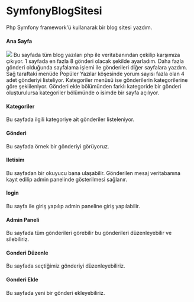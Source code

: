 # SymfonyBlogSitesi

Php Symfony framework'ü kullanarak bir blog sitesi yazdım.

#### Ana Sayfa
<a href="https://resmim.net/run/JUyHsn.png"><img src="https://resmim.net/f/JUyHsn.png" /></a>
Bu sayfada tüm blog yazıları php ile veritabanından çekilip karşımıza çıkıyor. 1 sayfada en fazla 8 gönderi olacak şekilde ayarladım. Daha fazla gönderi olduğunda sayfalama işlemi ile gönderileri diğer sayfalara yazdım. Sağ taraftaki menüde Popüler Yazılar köşesinde yorum sayısı fazla olan 4 adet gönderiyi listeliyor. Kategoriler menüsü ise gönderilerin kategorilerine göre şekiileniyor. Gönderi ekle bölümünden farklı kategoride bir gönderi oluşturulursa kategoriler bölümünde o isimde bir sayfa açılıyor.

#### Kategoriler

Bu sayfada ilgili kategoriye ait gönderiler listeleniyor.

#### Gönderi

Bu sayfada örnek bir gönderiyi görüyoruz. 

#### Iletisim

Bu sayfadan bir okuyucu bana ulaşabilir. Gönderilen mesaj veritabanına kayıt edilip admin panelinde gösterilmesi sağlanır.

#### login

Bu sayfa ile giriş yapılıp admin paneline giriş yapılabilir.

#### Admin Paneli

Bu sayfada tüm gönderileri görebilir bu gönderileri düzenleyebilir ve silebiliriz.

#### Gonderi Düzenle

Bu sayfada seçtiğimiz gönderiyi düzenleyebiliriz.

#### Gonderi Ekle

Bu sayfada yeni bir gönderi ekleyebiliriz.
